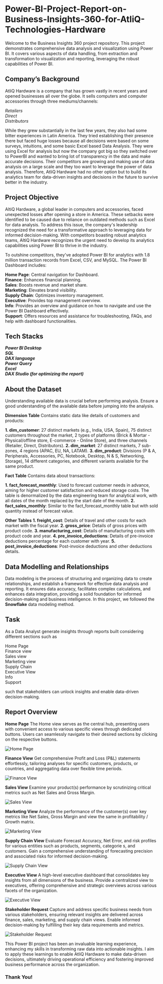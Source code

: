 # Power-BI-Project-Report-on-Business-Insights-360-for-AtliQ-Technologies-Hardware
Welcome to the Business Insights 360 project repository. This project demonstrates comprehensive data analysis and visualization using Power BI. It covers various aspects of data handling, from extraction and transformation to visualization and reporting, leveraging the robust capabilities of Power BI.
## Company’s Background
AtliQ Hardware is a company that has grown vastly in recent years and opened businesses all over the globe. It sells computers and computer accessories through three mediums/channels:

*Retailers*<br />
*Direct*<br />
*Distributors*

While they grew substantially in the last few years, they also had some bitter experiences in Latin America. They tried establishing their presence there but faced huge losses because all decisions were based on some surveys, intuitions, and some basic Excel based Data Analysis. They were using Excel for analysis but now the company got big so they switched over to PowerBI and wanted to bring lot of transparency in the data and make accurate decisions. Their competitors are growing and making use of data analysis on a large scale and they too want to leverage the power of data analysis. Therefore, AtliQ Hardware had no other option but to build its analytics team for data-driven insights and decisions in the future to survive better in the industry.
## Project Objective
AltiQ Hardware, a global leader in computers and accessories, faced unexpected losses after opening a store in America. These setbacks were identified to be caused due to reliance on outdated methods such as Excel for data analysis. To address this issue, the company's leadership recognized the need for a transformative approach to leveraging data for informed decision-making. With competitors boasting robust analytics teams, AltiQ Hardware recognizes the urgent need to develop its analytics capabilities using Power BI to thrive in the industry.

To outshine competitors, they've adopted Power BI for analytics with 1.8 million transaction records from Excel, CSV, and MySQL. The Power BI Dashboard includes:

**Home Page**: Central navigation for Dashboard.<br />
**Finance**: Enhances financial planning.<br />
**Sales**: Boosts revenue and market share.<br />
**Marketing**: Elevates brand visibility.<br />
**Supply Chain**: Optimizes inventory management.<br />
**Executive**: Provides top management overview.<br />
**Info**: Provides an overview and guidance on how to navigate and use the Power BI Dashboard effectively.<br />
**Support**: Offers resources and assistance for troubleshooting, FAQs, and help with dashboard functionalities.
## Tech Stacks
***Power BI Desktop***<br />
***SQL***<br />
***DAX language***<br />
***Power Query***<br />
***Excel***<br />
***DAX Studio (for optimizing the report)***
## About the Dataset
Understanding available data is crucial before performing analysis. Ensure a good understanding of the available data before jumping into the analysis.

**Dimension Table**
Contains static data like details of customers and products:

**1. dim_customer**: 27 distinct markets (e.g., India, USA, Spain), 75 distinct customers throughout the market, 2 types of platforms (Brick & Mortar - Physical/offline store, E-commerce - Online Store), and three channels (Retailer, Direct, Distributors).
**2. dim_market**: 27 distinct markets, 7 sub-zones, 4 regions (APAC, EU, NA, LATAM).
**3. dim_product**: Divisions (P & A, Peripherals, Accessories, PC, Notebook, Desktop, N & S, Networking, Storage), 14 different categories, and different variants available for the same product.

**Fact Table**
Contains data about transactions:

**1. fact_forecast_monthly**: Used to forecast customer needs in advance, aiming for higher customer satisfaction and reduced storage costs. The table is denormalized by the data engineering team for analytical work, with all dates of the month replaced by the start date of the month.
**2. fact_sales_monthly**: Similar to the fact_forecast_monthly table but with sold quantity instead of forecast value.

**Other Tables**
**1. freight_cost**: Details of travel and other costs for each market with the fiscal year.
**2. gross_price**: Details of gross prices with product code.
**3. manufacturing_cost**: Details of manufacturing costs with product code and year.
**4. pre_invoice_deductions**: Details of pre-invoice deductions percentage for each customer with year.
**5. post_invoice_deductions**: Post-invoice deductions and other deductions details.
## Data Modelling and Relationships
Data modeling is the process of structuring and organizing data to create relationships, and establish a framework for effective data analysis and reporting. It ensures data accuracy, facilitates complex calculations, and enhances data integration, providing a solid foundation for informed decision-making and business intelligence.
In this project, we followed the **Snowflake** data modeling method.
## Task
As a Data Analyst generate insights through reports built considering different sections such as

Home Page<br />
Finance view<br />
Sales view<br />
Marketing view<br />
Supply Chain<br />
Executive View<br />
Info<br />
Support

such that stakeholders can unlock insights and enable data-driven decision-making.
## Report Overview
**Home Page**
The Home view serves as the central hub, presenting users with convenient access to various specific views through dedicated buttons. Users can seamlessly navigate to their desired sections by clicking on the respective buttons.

![Home Page](https://github.com/user-attachments/assets/4b6a9136-5bc2-4a18-a77f-864a1df2a2f5)

**Finance View**
Get comprehensive Profit and Loss (P&L) statements effortlessly, tailoring analyses for specific customers, products, or countries, and aggregating data over flexible time periods.

![Finance View](https://github.com/user-attachments/assets/dcb5e067-9d84-461f-8a0b-94fe41ed0ddd)


**Sales View**
Examine your product(s) performance by scrutinizing critical metrics such as Net Sales and Gross Margin.

![Sales View](https://github.com/user-attachments/assets/d19bf4ba-a8f6-49d6-aedb-43fe6907fd89)


**Marketing View**
Analyze the performance of the customer(s) over key metrics like Net Sales, Gross Margin and view the same in profitability / Growth matrix.

![Marketing View](https://github.com/user-attachments/assets/92117694-2666-4332-97b4-6e0d60f1a293)


**Supply Chain View**
Evaluate Forecast Accuracy, Net Error, and risk profiles for various entities such as products, segments, categorie s, and customers. Gain a comprehensive understanding of forecasting precision and associated risks for informed decision-making.

![Supply Chain View](https://github.com/user-attachments/assets/2a64f29a-8704-47c1-9b98-3efb448723b5)


**Executive View**
A high-level executive dashboard that consolidates key insights from all dimensions of the business. Provide a centralized view to executives, offering comprehensive and strategic overviews across various facets of the organization.

![Executive View](https://github.com/user-attachments/assets/1d440e4c-16c0-44c1-8704-38923d1a5091)


**Stakeholder Request** 
Capture and address specific business needs from various stakeholders, ensuring relevant insights are delivered across finance, sales, marketing, and supply chain views. Enable informed decision-making by fulfilling their key data requirements and metrics.

![Stakeholder Request](https://github.com/user-attachments/assets/443461d5-1265-4381-8733-70e3ba007126)


This Power BI project has been an invaluable learning experience, enhancing my skills in transforming raw data into actionable insights. I aim to apply these learnings to enable AtliQ Hardware to make data-driven decisions, ultimately driving operational efficiency and fostering improved business performance across the organization.

### Thank You!
